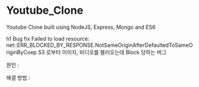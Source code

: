 # Youtube_Clone
Youtube Clone built using NodeJS, Express, Mongo and ES6

h1 Bug fix
Failed to load resource: net::ERR_BLOCKED_BY_RESPONSE.NotSameOriginAfterDefaultedToSameOriginByCoep
S3 로부터 이미지, 비디오를 불러오는데 Block 당하는 버그

원인 : 

해결 방법 : 
